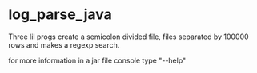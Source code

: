 # log_parse_java
Three lil progs create a semicolon divided file, files separated by 100000 rows and makes a regexp search.

for more information in a jar file console type "--help"
